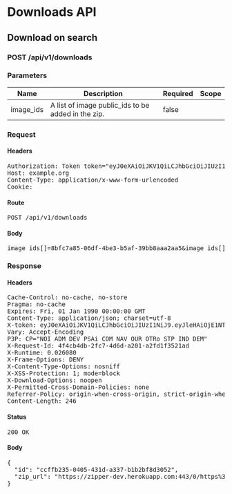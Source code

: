 # Downloads API

## Download on search

### POST /api/v1/downloads

### Parameters

| Name | Description | Required | Scope |
|------|-------------|----------|-------|
| image_ids | A list of image public_ids to be added in the zip. | false |  |

### Request

#### Headers

<pre>Authorization: Token token=&quot;eyJ0eXAiOiJKV1QiLCJhbGciOiJIUzI1NiJ9.eyJpc3MiOiJlMjE4YzYwMi00ZWI1LTRkZDEtYjc0MC01ODFjMjZlOGNiYzAiLCJxIjoiKiIsImRvd25sb2FkIjp0cnVlfQ.bNuhmeoRsRbz3pESvxKPRHsEpsvun-koiAgLj0DMBMQ&quot;
Host: example.org
Content-Type: application/x-www-form-urlencoded
Cookie: </pre>

#### Route

<pre>POST /api/v1/downloads</pre>

#### Body

<pre>image_ids[]=8bfc7a85-06df-4be3-b5af-39bb8aaa2aa5&image_ids[]=48e9b7a7-1574-4185-a880-fb35f7412572&image_ids[]=b5a757c4-42f7-41c5-bf1b-228acc0744b8&image_ids[]=5daf5678-047c-4078-bbae-22e82141bd5b&image_ids[]=2865a6fe-0415-4084-8659-a67f8da013eb&image_ids[]=a9a19610-3b99-437a-9150-e89efa821245&image_ids[]=c18e9774-b1c2-4890-adc2-a7b9c031f2f1&image_ids[]=e53ed4c1-979d-4a3b-8dc0-a65d18879406</pre>

### Response

#### Headers

<pre>Cache-Control: no-cache, no-store
Pragma: no-cache
Expires: Fri, 01 Jan 1990 00:00:00 GMT
Content-Type: application/json; charset=utf-8
X-token: eyJ0eXAiOiJKV1QiLCJhbGciOiJIUzI1NiJ9.eyJleHAiOjE1NTQ3NTk1MjksImlhdCI6MTU1NDc0NTEyOSwiaXNzIjoiZTIxOGM2MDItNGViNS00ZGQxLWI3NDAtNTgxYzI2ZThjYmMwIiwicSI6IioiLCJkb3dubG9hZCI6dHJ1ZX0.wik1x_Z12MJUwcMkb7EtvAVo-XRzUYYJvfm6XSEnXCA
Vary: Accept-Encoding
P3P: CP=&quot;NOI ADM DEV PSAi COM NAV OUR OTRo STP IND DEM&quot;
X-Request-Id: 4f4cb4db-2fc7-4d6d-a201-a2fd1f3521ad
X-Runtime: 0.026080
X-Frame-Options: DENY
X-Content-Type-Options: nosniff
X-XSS-Protection: 1; mode=block
X-Download-Options: noopen
X-Permitted-Cross-Domain-Policies: none
Referrer-Policy: origin-when-cross-origin, strict-origin-when-cross-origin
Content-Length: 246</pre>

#### Status

<pre>200 OK</pre>

#### Body

<pre>{
  "id": "ccffb235-0405-431d-a337-b1b2bf8d3052",
  "zip_url": "https://zipper-dev.herokuapp.com:443/0/https%3A%2F%2Flocalhost%3A5001%2Fapi%2Fv1%2Fdownloads%2Fccffb235%2D0405%2D431d%2Da337%2Db1b2bf8d3052%2Fzip%3Ftimestamp%3D1554674400/eb837ae10/zip.zip"
}</pre>
